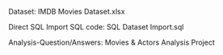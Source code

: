Dataset: IMDB Movies Dataset.xlsx

Direct SQL Import SQL code: SQL Dataset Import.sql

Analysis-Question/Answers: Movies & Actors Analysis Project
